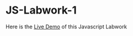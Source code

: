 # JS-Labwork-1
Here is the [Live Demo](https://elzsa.github.io/JS-Labwork-1/) of this Javascript Labwork
